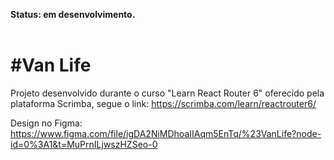 **Status: em desenvolvimento.**
<br>
<br>

<h1>#Van Life</h1>

Projeto desenvolvido durante o curso "Learn React Router 6" oferecido pela plataforma Scrimba, segue o link:
https://scrimba.com/learn/reactrouter6/

Design no Figma: https://www.figma.com/file/igDA2NiMDhoaIIAqm5EnTq/%23VanLife?node-id=0%3A1&t=MuPrnILjwszHZSeo-0
